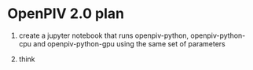 # OpenPIV 2.0 plan

1. create a jupyter notebook that runs openpiv-python, openpiv-python-cpu and openpiv-python-gpu using the same set of parameters

2. think 
